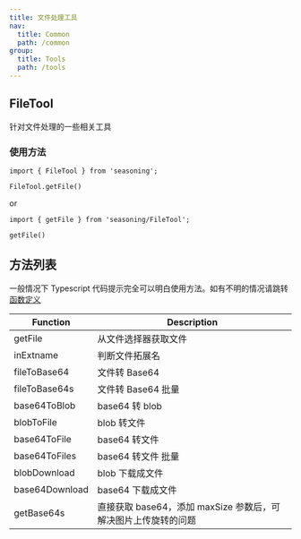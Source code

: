 ```yaml
---
title: 文件处理工具
nav:
  title: Common
  path: /common
group:
  title: Tools
  path: /tools
---
```


## FileTool

针对文件处理的一些相关工具

### 使用方法

```
import { FileTool } from 'seasoning';

FileTool.getFile()
```

or

```
import { getFile } from 'seasoning/FileTool';

getFile()
```

## 方法列表

一般情况下 Typescript 代码提示完全可以明白使用方法。如有不明的情况请跳转[函数定义](https://github.com/dyb881/seasoning/blob/master/src/FileTool/index.ts)

| Function       | Description                                                    |
| -------------- | -------------------------------------------------------------- |
| getFile        | 从文件选择器获取文件                                           |
| inExtname      | 判断文件拓展名                                                 |
| fileToBase64   | 文件转 Base64                                                  |
| fileToBase64s  | 文件转 Base64 批量                                             |
| base64ToBlob   | base64 转 blob                                                 |
| blobToFile     | blob 转文件                                                    |
| base64ToFile   | base64 转文件                                                  |
| base64ToFiles  | base64 转文件 批量                                             |
| blobDownload   | blob 下载成文件                                                |
| base64Download | base64 下载成文件                                              |
| getBase64s     | 直接获取 base64，添加 maxSize 参数后，可解决图片上传旋转的问题 |

